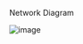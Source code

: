 Network Diagram

![image](https://github.com/user-attachments/assets/7df124a7-ab01-4e39-992c-4587ac9a794d)
